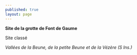 ```yaml
---
published: true
layout: page
---
```



**Site de la grotte de Font de Gaume**

Site classé

_Vallées de la Beune, de la petite Beune et de la Vézère (S Ins.)_
